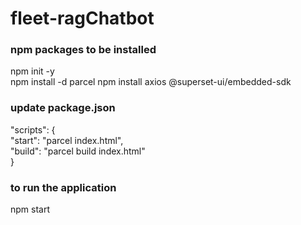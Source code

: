 # fleet-ragChatbot

### npm packages to be installed
npm init -y <br />
npm install -d parcel
npm install axios @superset-ui/embedded-sdk

### update package.json
"scripts": {<br />
	"start": "parcel index.html",<br />
	"build": "parcel build index.html"<br />
	}
### to run the application
npm start
